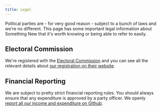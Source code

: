 ```yaml
---
title: Legal
---
```

Political parties are - for very good reason - subject to a bunch of laws and we're no different. This page has some important legal information about Something New that it's worth knowing or being able to refer to easily.

## Electoral Commission

We're registered with the [Electoral Commission](http://electoralcommission.org.uk) and you can see all the relevant details about [our registration on their website](http://search.electoralcommission.org.uk/English/Registrations/PP2486).

## Financial Reporting
We are subject to pretty strict financial reporting rules. You should always ensure that any expenditure is approved by a party officer. We openly [report all our income and expenditure on GIthub](https://github.com/SomethingNewUK/finances).